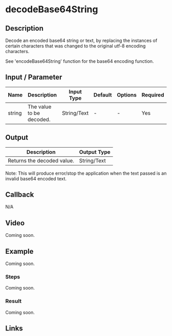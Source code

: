 ﻿# decodeBase64String

## Description

Decode an encoded base64 string or text, by replacing the instances of certain characters that was changed to the original utf-8 encoding characters.

See 'encodeBase64String' function for the base64 encoding function.

## Input / Parameter

| Name | Description | Input Type | Default | Options | Required |
| ------ | ------ | ------ | ------ | ------ | ------ |
| string | The value to be decoded. | String/Text | - | - | Yes |

## Output

| Description | Output Type |
| ------ | ------ |
| Returns the decoded value. | String/Text |

Note: This will produce error/stop the application when the text passed is an invalid base64 encoded text.

## Callback

N/A

## Video

Coming soon.

## Example

Coming soon.

### Steps

Coming soon.

### Result

Coming soon.

## Links